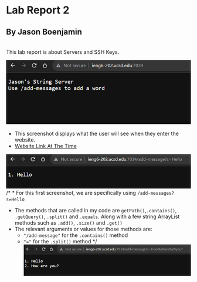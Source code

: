 # Lab Report 2
## By Jason Boenjamin

<br>
This lab report is about Servers and SSH Keys.
<br>

![Image](CSE15_Lab2_SC1.png)
- This screenshot displays what the user will see when they enter the website.
- [Website Link At The Time](http://ieng-202.ucsd.edu:7034)

![Image](CSE15_Lab2_SC2.png)
/* * For this first screenshot, we are specifically using `/add-messages?s=Hello`
  - The methods that are called in my code are `getPath()`,`.contains()`, `.getQuery()`,  `.split()` and `.equals`. Along with a few string ArrayList methods such as `.add()`, `.size()` and `.get()`  
  - The relevant arguments or values for those methods are:
    -  `"/add-message"` for the `.contains()` method
    -  `"="` for the `.split()` method */
![Image](CSE15_Lab2_SC3.png)


